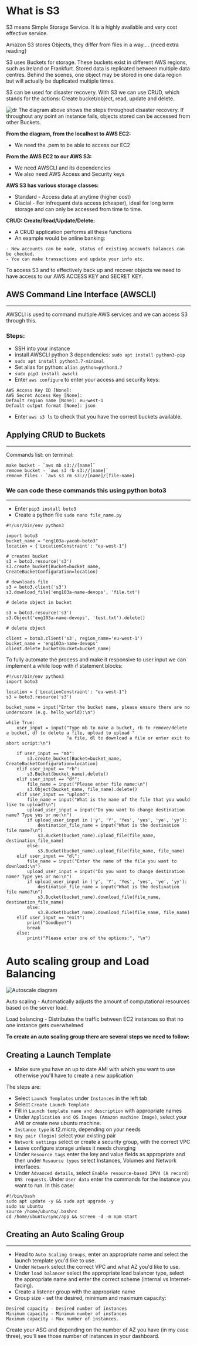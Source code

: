 

# What is S3
S3 means Simple Storage Service. It is a highly available and very cost effective service.

Amazon S3 stores Objects, they differ from files in a way.... {need extra reading}

S3 uses Buckets for storage. These buckets exist in different AWS regions, such as Ireland or Frankfurt. Stored data is replicated between multiple data centres. Behind the scenes, one object may be stored in one data region but will actually be duplicated multiple times.



S3 can be used for disaster recovery. With S3 we can use CRUD, which stands for the actions: Create bucket/object, read, update and delete.

![dr](https://user-images.githubusercontent.com/98178943/152986900-5684a71b-9f22-4cf1-9b33-47e8334a476b.png)
The diagram above shows the steps throughout disaster recovery. If throughout any point an instance fails, objects stored can be accessed from other Buckets.

**From the diagram, from the localhost to AWS EC2:**
- We need the .pem to be able to access our EC2

**From the AWS EC2 to our AWS S3:**
- We need AWSCLI and its dependencies
- We also need AWS Access and Security keys

**AWS S3 has various storage classes:**
- Standard - Access data at anytime (higher cost)
- Glacial - For infrequent data access (cheaper), ideal for long term storage and can only be accessed from time to time.

**CRUD: Create/Read/Update/Delete:**
- A CRUD application performs all these functions
- An example would be online banking:
```
- New accounts can be made, status of existing accounts balances can be checked.
- You can make transactions and update your info etc.
```

To access S3 and to effectively back up and recover objects we need to have access to our AWS ACCESS KEY and SECRET KEY.

## AWS Command Line Interface (AWSCLI)
---------
AWSCLI is used to command multiple AWS services and we can access S3 through this.
### Steps:
- SSH into your instance
- install AWSCLI python 3 dependencies: `sudo apt install python3-pip`
- `sudo apt install python3.7-minimal`
- Set alias for python: `alias python=python3.7`
- `sudo pip3 install awscli`
- Enter `aws configure` to enter your access and security keys:
```
AWS Access Key ID [None]: 
AWS Secret Access Key [None]:
Default region name [None]: eu-west-1
Default output format [None]: json
```
- Enter `aws s3 ls` to check that you have the correct buckets available.

## Applying CRUD to Buckets
-------------------
Commands list: on terminal:
```
make bucket - `aws mb s3://[name]`
remove bucket - `aws s3 rb s3://[name]`
remove files - `aws s3 rm s3://[name]/[file-name]
```
### We can code these commands this using python boto3
--------------------
- Enter `pip3 install boto3`
- Create a python file `sudo nano file_name.py`

```
#!/usr/bin/env python3

import boto3
bucket_name = "eng103a-yacob-boto3"
location = {'LocationConstraint': "eu-west-1"}

# creates bucket
s3 = boto3.resource('s3')
s3.create_bucket(Bucket=bucket_name, CreateBucketConfiguration=location)

# downloads file
s3 = boto3.client('s3')
s3.download_file('eng103a-name-devops', 'file.txt')

# delete object in bucket

s3 = boto3.resource('s3')
s3.Object('eng103a-name-devops', 'test.txt').delete()

# delete object

client = boto3.client('s3', region_name='eu-west-1')
bucket_name = 'eng103a-name-devops'
client.delete_bucket(Bucket=bucket_name)

```

To fully automate the process and make it responsive to user input we can implement a while loop with if statement blocks:

```
#!/usr/bin/env python3
import boto3

location = {'LocationConstraint': "eu-west-1"}
s3 = boto3.resource('s3')

bucket_name = input("Enter the bucket name, please ensure there are no underscore (e.g. hello_world):\n")

while True:
    user_input = input("Type mb to make a bucket, rb to remove/delete a bucket, df to delete a file, upload to upload "
                       "a file, dl to download a file or enter exit to abort script:\n")

    if user_input == "mb":
        s3.create_bucket(Bucket=bucket_name, CreateBucketConfiguration=location)
    elif user_input == "rb":
        s3.Bucket(bucket_name).delete()
    elif user_input == "df":
        file_name = input("Please enter file name:\n")
        s3.Object(bucket_name, file_name).delete()
    elif user_input == "upload":
        file_name = input("What is the name of the file that you would like to upload?\n")
        upload_user_input = input("Do you want to change destination name? Type yes or no:\n")
        if upload_user_input in ('y', 'Y', 'Yes', 'yes', 'ye', 'yy'):
            destination_file_name = input("What is the destination file name?\n")
            s3.Bucket(bucket_name).upload_file(file_name, destination_file_name)
        else:
            s3.Bucket(bucket_name).upload_file(file_name, file_name)
    elif user_input == "dl":
        file_name = input("Enter the name of the file you want to download:\n")
        upload_user_input = input("Do you want to change destination name? Type yes or no:\n")
        if upload_user_input in ('y', 'Y', 'Yes', 'yes', 'ye', 'yy'):
            destination_file_name = input("What is the destination file name?\n")
            s3.Bucket(bucket_name).download_file(file_name, destination_file_name)
        else:
            s3.Bucket(bucket_name).download_file(file_name, file_name)
    elif user_input == "exit":
        print("Goodbye!")
        break
    else:
        print("Please enter one of the options:", "\n")

```

# Auto scaling group and Load Balancing

![Autoscale diagram](https://user-images.githubusercontent.com/98178943/153212600-fe481259-68e0-411d-a1f9-1172c4caa6cf.png)

Auto scaling - Automatically adjusts the amount of computational resources based on the server load.

Load balancing - Distributes the traffic between EC2 instances so that no one instance gets overwhelmed

**To create an auto scaling group there are several steps we need to follow:**

## Creating a Launch Template
- Make sure you have an up to date AMI with which you want to use otherwise you'll have to create a new application

The steps are:
- Select `Launch Templates` under `Instances` in the left tab
- Select `Create Launch Template` 
- Fill in `Launch template name and description` with appropriate names
- Under `Application and OS Images (Amazon machine Image)`, select your AMI or create new ubuntu machine.
- `Instance type` is t2.micro, depending on your needs
- `Key pair (login)` select your existing pair
- `Network settings` select or create a security group, with the correct VPC
- Leave configure storage unless it needs changing
- Under `Resource tags` enter the key and value fields as appropriate and then under `Resource types` select Instances, Volumes and Network interfaces.
- Under `Advanced details`, select `Enable resource-based IPV4 (A record) DNS requests`. Under `User data` enter the commands for the instance you want to run. In this case:
```
#!/bin/bash
sudo apt update -y && sudo apt upgrade -y
sudo su ubuntu
source /home/ubuntu/.bashrc
cd /home/ubuntu/sync/app && screen -d -m npm start
```

## Creating an Auto Scaling Group
------------------
- Head to `Auto Scaling Groups`, enter an appropriate name and select the launch template you'd like to use.
- Under `Network` select the correct VPC and what AZ you'd like to use.
- Under `load balancer` select the appropriate load balancer type, select the appropriate name and enter the correct scheme (internal vs Internet-facing). 
- Create a listener group with the appropriate name
- Group size - set the desired, minimum and maximum capacity:
```
Desired capacity - Desired number of instances
Minimum capacity - Minimum number of instances 
Maximum capacity - Max number of instances.
```
Create your ASG and depending on the number of AZ you have (in my case three), you'll see those number of instances in your dashboard. 